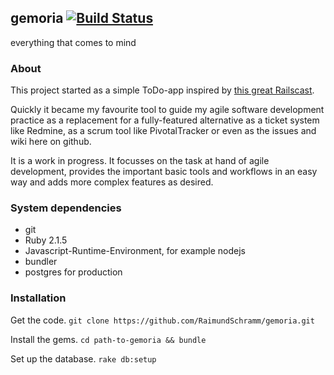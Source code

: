 ## gemoria [![Build Status](https://travis-ci.org/RaimundSchramm/gemoria.png?branch=master)](https://travis-ci.org/RaimundSchramm/gemoria)

everything that comes to mind

### About
This project started as a simple ToDo-app inspired by [this great Railscast](http://railscasts.com/episodes/136-jquery-ajax-revised).

Quickly it became my favourite tool to guide my agile software development practice as a replacement for a fully-featured alternative as a ticket system like Redmine, as a scrum tool like PivotalTracker or even as the issues and wiki here on github.

It is a work in progress. It focusses on the task at hand of agile development, provides the important basic tools and workflows in an easy way and adds more complex features as desired.

### System dependencies
- git
- Ruby 2.1.5
- Javascript-Runtime-Environment, for example nodejs
- bundler
- postgres for production

### Installation
Get the code.
`git clone https://github.com/RaimundSchramm/gemoria.git`

Install the gems.
`cd path-to-gemoria && bundle`

Set up the database.
`rake db:setup`
